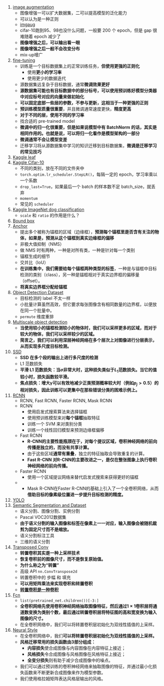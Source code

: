 1. [image augmentation](1.image_augmentation.ipynb)
    - 图像增强一可以扩大数据集，二可以提高模型的泛化能力
    - 可以认为是一种正则
    - [imgaug](https://github.com/aleju/imgaug)
    - cifar-10跑到95、98也没什么问题，一般要 200 个 epoch，但是 gap 很难随着 epoch 减少了
    - **图像增强之后，可以输出看一眼**
    - **图像增强之后一般不会改变分布**
    - mix-up增广
2. [fine-tuning](2.fine_tuning.ipynb)
    - 训练是一个目标数据集上的正常训练任务，**但使用更强的正则化**
        - 使用**更小的学习率**
        - 使用更少的数据迭代
    - 源数据集远复杂于目标数据，通常**微调效果更好**
    - **源数据集可能也有目标数据中的部分标号，可以使用预训练好模型分类器中对应标号对应的向量来做初始化**
    - **可以固定底部一些层的参数，不参与更新，这相当于一种更强的正则**
    - **预训练模型质量很重要**，并且微调通常速度更快，**精度更高**
    - **对于不同的层，使用不同的学习率**
    - 找合适的 pre-trained model
    - **微调中的归一化很重要，但是如果说模型中有 BatchNorm 的话，其实是相同作用的。也就是说，可以将归一化看作是模型架构的一部分**
    - **微调通常不会让模型变差**
    - 迁移学习将从源数据集中学习的知识迁移到目标数据集，**微调是迁移学习的常见技巧**
3. [Kaggle leaf](3.Kaggle_leaf.ipynb)
4. [Kaggle Cifar-10](4.Kaggle_Cifar_10.ipynb)
    - 不同的类别，放在不同的文件夹中
    - `torch.optim.lr_scheduler.StepLR()`，每隔一定的 epoch，学习率乘以一个系数
    - `drop_last=True`，如果最后一个 batch 的样本数不足 batch_size，就丢弃
    - `momentum`
    - 常见的 `scheduler`
5. [Kaggle ImageNet dog classification](5.Kaggle_ImageNet_dog.ipynb)
    - `scale` 和 `ratio` 的作用是什么？
6. [Bound box](6.bound_box.ipynb)
7. [Anchor](7.anchor.ipynb)
    - 提出多个被称为锚框的区域（边缘框），**预测每个锚框里是否含有关注的物体，如果是，预测从这个锚框到真实边缘框的偏移**
    - 非极大值抑制（NMS）
    - 做 NMS 时有两种，一种是对所有类，一种是针对每一个类别
    - 锚框生成的细节
    - 交并比（IoU）
    - **在训练集中，我们需要给每个锚框两种类型的标签**，一种是与锚框中目标检测的类别（class），另一种是锚框相对于真实边界框的偏移量（offset）。
    - **将真实边界框分配给锚框**
8. [Object Detection Dataset](8.object-detection-dataset.ipynb)
    - 目标检测的 label 不太一样
    - 小批量计算虽然高效，但它要求每张图像含有相同数量的边界框，以便放在同一个批量中。
    - `permute` 维度重排
9. [Multiscale object detection](9.multiscale-object-detection.ipynb)
    - **当使用较小的锚框检测较小的物体时，我们可以采样更多的区域，而对于较大的物体，我们可以采样较少的区域。**
    - **简言之，我们可以利用深层神经网络在多个层次上对图像进行分层表示，从而实现多尺度目标检测。**
10. [SSD](10.ssd.ipynb)
    - **SSD 在多个段的输出上进行多尺度的检测**
    - L1 范数损失
    - **平滑 L1 范数损失：当$\sigma$非常大时，这种损失类似于$L_1$范数损失。当它的值较小时，损失函数较平滑。**
    - **焦点损失：增大$\gamma$可以有效地减少正类预测概率较大时（例如$p_j > 0.5$）的相对损失，因此训练可以更集中在那些错误分类的困难示例上。**
11. [RCNN](11.rcnn.ipynb)
    - RCNN, Fast RCNN, Faster RCNN, Mask RCNN
    - RCNN
        - 使用启发式搜索算法来选择锚框
        - 使用预训练模型来对**每个锚框**抽取特征
        - 训练一个 SVM 来对类别分类
        - 训练一个线性回归模型来预测边缘框偏移
    - Fast RCNN
        - **R-CNN的主要性能瓶颈在于，对每个提议区域，卷积神经网络的前向传播是独立的，而没有共享计算。**
        - 由于这些区域**通常有重叠**，独立的特征抽取会导致重复的计算。
        - **Fast R-CNN 对R-CNN的主要改进之一，是仅在整张图象上执行卷积神经网络的前向传播。**
    - Faster RCNN
      - 使用一个区域提议网络来替代启发式搜索来获得更好的锚框
    - * Mask R-CNN在Faster R-CNN的基础上引入了一个全卷积网络，从而**借助目标的像素级位置进一步提升目标检测的精度。**
12. [YOLO](12.YOLO.ipynb)
13. [Semantic Segmentation and Dataset](13.semantic-segmentation-and-dataset.ipynb)
    - 语义分割、图像分割、实例分割
    - Pascal VOC2012数据集
    - **由于语义分割的输入图像和标签在像素上一一对应，输入图像会被随机裁剪为固定尺寸而不是缩放。**
    - 语义分割标注工具
    - 三维的语义分割
14. [Transposed Conv](14.transposed-conv.ipynb)
    - **转置卷积其实是一种上采样技术**
    - **恢复卷积前的图像尺寸，而不是恢复原始值。**
    - **为什么称之为“转置”**
    - 高级 API `nn.ConvTranspose2d`
    - 转置卷积中的 步幅 和 填充
    - **可以用矩阵乘法来实现卷积和转置卷积**
    - **[转置卷积是一种卷积](https://www.bilibili.com/video/BV1CM4y1K7r7/?spm_id_from=autoNext&vd_source=2dd00fcea46a9c5a26706a99eb12ea3f)**
15. [Fcn](15.fcn.ipynb)
    - `list(pretrained_net.children())[-3:]`
    - **全卷积网络先使用卷积神经网络抽取图像特征，然后通过$1\times 1$卷积层将通道数变换为类别个数，最后通过转置卷积层将特征图的高和宽变换为输入图像的尺寸。**
    - 在全卷积网络中，我们可以将转置卷积层初始化为双线性插值的上采样。
16. [Neural Style](16.neural-style.ipynb)
    - 在全卷积网络中，我们**可以将转置卷积层初始化为双线性插值的上采样。**
    - **风格迁移常用的损失函数由3部分组成：**
      - **内容损失**使合成图像与内容图像在内容特征上接近；
      - **风格损失**令合成图像与风格图像在风格特征上接近；
      - **全变分损失**则有助于减少合成图像中的噪点。
    - 我们可以通过预训练的卷积神经网络来抽取图像的特征，并通过最小化损失函数来不断更新合成图像来作为模型参数。
    - 我们使用格拉姆矩阵表达风格层输出的风格。